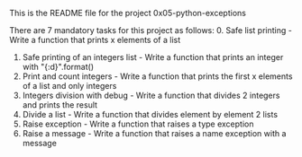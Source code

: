 This is the README file for the project 0x05-python-exceptions

There are 7 mandatory tasks for this project as follows:
0. Safe list printing - Write a function that prints x elements of a list
1. Safe printing of an integers list - Write a function that prints an integer with "{:d}".format()
2. Print and count integers - Write a function that prints the first x elements of a list and only integers
3. Integers division with debug - Write a function that divides 2 integers and prints the result
4. Divide a list - Write a function that divides element by element 2 lists
5. Raise exception - Write a function that raises a type exception
6. Raise a message - Write a function that raises a name exception with a message
